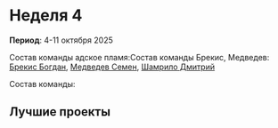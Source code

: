 # Неделя 4
**Период**: 4-11 октября 2025  

Состав команды адское пламя:Состав команды Брекис, Медведев: [Брекис Богдан](https://github.com/BrekisBog), [Медведев Семен](https://github.com/участник2), [Шамрило Дмитрий](https://github.com/участник2)

Состав команды:

## Лучшие проекты

